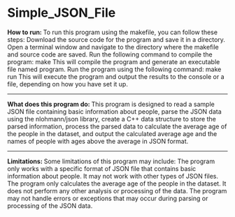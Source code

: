 # Simple_JSON_File


<b> How to run: </b>
To run this program using the makefile, you can follow these steps:
Download the source code for the program and save it in a directory.
Open a terminal window and navigate to the directory where the makefile and source code are saved.
Run the following command to compile the program: make
This will compile the program and generate an executable file named program.
Run the program using the following command: make run
This will execute the program and output the results to the console or a file, depending on how you have set it up.

<hr>

<b> What does this program do: </b>
This program is designed to read a sample JSON file containing basic information about people, parse the JSON data using the nlohmann/json library, create a C++ data structure to store the parsed information, process the parsed data to calculate the average age of the people in the dataset, and output the calculated average age and the names of people with ages above the average in JSON format.

<hr>

<b> Limitations: </b>
Some limitations of this program may include:
The program only works with a specific format of JSON file that contains basic information about people. It may not work with other types of JSON files.
The program only calculates the average age of the people in the dataset. It does not perform any other analysis or processing of the data.
The program may not handle errors or exceptions that may occur during parsing or processing of the JSON data.
